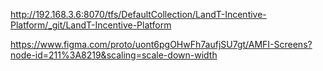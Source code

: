 http://192.168.3.6:8070/tfs/DefaultCollection/LandT-Incentive-Platform/_git/LandT-Incentive-Platform


https://www.figma.com/proto/uont6pgOHwFh7aufjSU7gt/AMFI-Screens?node-id=211%3A8219&scaling=scale-down-width
